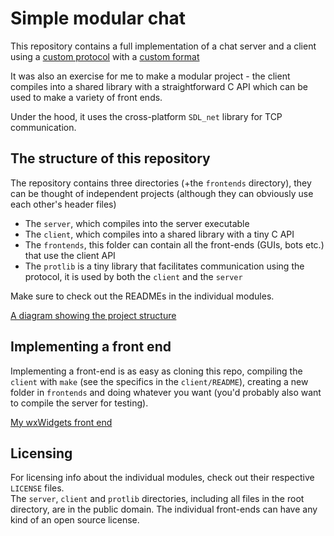 # Simple modular chat

This repository contains a full implementation of a chat server and a client using a 
[custom protocol](protlib/protocol.md) with a [custom format](format.md)

It was also an exercise for me to make a modular project - the client compiles into a 
shared library with a straightforward C API which can be used to make a variety of front ends.

Under the hood, it uses the cross-platform `SDL_net` library for TCP communication.

## The structure of this repository
The repository contains three directories (+the `frontends` directory), they can be thought 
of independent projects (although they can obviously use each other's header files)

* The `server`, which compiles into the server executable
* The `client`, which compiles into a shared library with a tiny C API
* The `frontends`, this folder can contain all the front-ends (GUIs, bots etc.)
  that use the client API
* The `protlib` is a tiny library that facilitates communication using the protocol,
  it is used by both the `client` and the `server`

Make sure to check out the READMEs in the individual modules.

[A diagram showing the project structure](diagram.png "A diagram showing the project structure")

## Implementing a front end
Implementing a front-end is as easy as cloning this repo, compiling the `client` with `make` 
(see the specifics in the `client/README`), creating a new folder in `frontends` and doing 
whatever you want (you'd probably also want to compile the server for testing).

[My wxWidgets front end](frontends/wxWidgets/screenshot_2.png "My wxWidgets front end")

## Licensing
For licensing info about the individual modules, check out their respective `LICENSE` files.  
The `server`, `client` and `protlib` directories, including all files in the root directory, 
are in the public domain. The individual front-ends can have any kind of an open source license.
